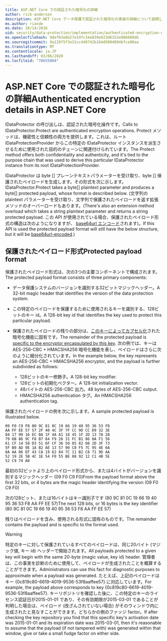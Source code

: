 ```yaml
---
title: ASP.NET Core での認証された暗号化の詳細
author: rick-anderson
description: ASP.NET Core データ保護で認証された暗号化の実装の詳細について説明します。
ms.author: riande
ms.date: 10/14/2016
uid: security/data-protection/implementation/authenticated-encryption-details
ms.openlocfilehash: 9def03e6b27e19fc34a839e923d6152e086889db
ms.sourcegitcommit: 9a129f5f3e31cc449742b164d5004894bfca90aa
ms.translationtype: MT
ms.contentlocale: ja-JP
ms.lasthandoff: 03/06/2020
ms.locfileid: "78655004"
---
```

# <a name="authenticated-encryption-details-in-aspnet-core"></a><span data-ttu-id="5ff6a-103">ASP.NET Core での認証された暗号化の詳細</span><span class="sxs-lookup"><span data-stu-id="5ff6a-103">Authenticated encryption details in ASP.NET Core</span></span>

<a name="data-protection-implementation-authenticated-encryption-details"></a>

<span data-ttu-id="5ff6a-104">IDataProtector の呼び出しは、認証された暗号化操作です。</span><span class="sxs-lookup"><span data-stu-id="5ff6a-104">Calls to IDataProtector.Protect are authenticated encryption operations.</span></span> <span data-ttu-id="5ff6a-105">Protect メソッドは、機密性と信頼性の両方を提供します。これは、ルート IDataProtectionProvider からこの特定の IDataProtector インスタンスを派生させるために使用された目的のチェーンに関連付けられています。</span><span class="sxs-lookup"><span data-stu-id="5ff6a-105">The Protect method offers both confidentiality and authenticity, and it's tied to the purpose chain that was used to derive this particular IDataProtector instance from its root IDataProtectionProvider.</span></span>

<span data-ttu-id="5ff6a-106">IDataProtector は byte [] プレーンテキストパラメーターを受け取り、byte [] 保護されたペイロードを生成します。その形式を次に示します。</span><span class="sxs-lookup"><span data-stu-id="5ff6a-106">IDataProtector.Protect takes a byte[] plaintext parameter and produces a byte[] protected payload, whose format is described below.</span></span> <span data-ttu-id="5ff6a-107">(文字列の plaintext パラメーターを受け取り、文字列で保護されたペイロードを返す拡張メソッドのオーバーロードもあります。</span><span class="sxs-lookup"><span data-stu-id="5ff6a-107">(There's also an extension method overload which takes a string plaintext parameter and returns a string protected payload.</span></span> <span data-ttu-id="5ff6a-108">この API が使用されている場合、保護されたペイロード形式の構造は次のようになりますが、 [base64url エンコード](https://tools.ietf.org/html/rfc4648#section-5)されます)。</span><span class="sxs-lookup"><span data-stu-id="5ff6a-108">If this API is used the protected payload format will still have the below structure, but it will be [base64url-encoded](https://tools.ietf.org/html/rfc4648#section-5).)</span></span>

## <a name="protected-payload-format"></a><span data-ttu-id="5ff6a-109">保護されたペイロード形式</span><span class="sxs-lookup"><span data-stu-id="5ff6a-109">Protected payload format</span></span>

<span data-ttu-id="5ff6a-110">保護されたペイロード形式は、次の3つの主要コンポーネントで構成されます。</span><span class="sxs-lookup"><span data-stu-id="5ff6a-110">The protected payload format consists of three primary components:</span></span>

* <span data-ttu-id="5ff6a-111">データ保護システムのバージョンを識別する32ビットマジックヘッダー。</span><span class="sxs-lookup"><span data-stu-id="5ff6a-111">A 32-bit magic header that identifies the version of the data protection system.</span></span>

* <span data-ttu-id="5ff6a-112">この特定のペイロードを保護するために使用されるキーを識別する、128ビットのキー id。</span><span class="sxs-lookup"><span data-stu-id="5ff6a-112">A 128-bit key id that identifies the key used to protect this particular payload.</span></span>

* <span data-ttu-id="5ff6a-113">保護されたペイロードの残りの部分は、[このキーによってカプセル化](xref:security/data-protection/implementation/subkeyderivation#data-protection-implementation-subkey-derivation)された暗号化機能に固有です。</span><span class="sxs-lookup"><span data-stu-id="5ff6a-113">The remainder of the protected payload is [specific to the encryptor encapsulated by this key](xref:security/data-protection/implementation/subkeyderivation#data-protection-implementation-subkey-derivation).</span></span> <span data-ttu-id="5ff6a-114">次の例では、キーは AES-256-CBC + HMACSHA256 暗号化機能を表し、ペイロードはさらに次のように細分化されています。</span><span class="sxs-lookup"><span data-stu-id="5ff6a-114">In the example below, the key represents an AES-256-CBC + HMACSHA256 encryptor, and the payload is further subdivided as follows:</span></span>
  * <span data-ttu-id="5ff6a-115">128ビットのキー修飾子。</span><span class="sxs-lookup"><span data-stu-id="5ff6a-115">A 128-bit key modifier.</span></span>
  * <span data-ttu-id="5ff6a-116">128ビットの初期化ベクター。</span><span class="sxs-lookup"><span data-stu-id="5ff6a-116">A 128-bit initialization vector.</span></span>
  * <span data-ttu-id="5ff6a-117">48バイトの AES-256-CBC 出力。</span><span class="sxs-lookup"><span data-stu-id="5ff6a-117">48 bytes of AES-256-CBC output.</span></span>
  * <span data-ttu-id="5ff6a-118">HMACSHA256 authentication タグ。</span><span class="sxs-lookup"><span data-stu-id="5ff6a-118">An HMACSHA256 authentication tag.</span></span>

<span data-ttu-id="5ff6a-119">保護されたペイロードの例を次に示します。</span><span class="sxs-lookup"><span data-stu-id="5ff6a-119">A sample protected payload is illustrated below.</span></span>

```
09 F0 C9 F0 80 9C 81 0C 19 66 19 40 95 36 53 F8
AA FF EE 57 57 2F 40 4C 3F 7F CC 9D CC D9 32 3E
84 17 99 16 EC BA 1F 4A A1 18 45 1F 2D 13 7A 28
79 6B 86 9C F8 B7 84 F9 26 31 FC B1 86 0A F1 56
61 CF 14 58 D3 51 6F CF 36 50 85 82 08 2D 3F 73
5F B0 AD 9E 1A B2 AE 13 57 90 C8 F5 7C 95 4E 6A
8A AA 06 EF 43 CA 19 62 84 7C 11 B2 C8 71 9D AA
52 19 2E 5B 4C 1E 54 F0 55 BE 88 92 12 C1 4B 5E
52 C9 74 A0
```

<span data-ttu-id="5ff6a-120">最初の32ビットより上のペイロード形式から、または4バイトがバージョンを識別するマジックヘッダー (09 F0 C9 F0)</span><span class="sxs-lookup"><span data-stu-id="5ff6a-120">From the payload format above the first 32 bits, or 4 bytes are the magic header identifying the version (09 F0 C9 F0)</span></span>

<span data-ttu-id="5ff6a-121">次の128ビット、または16バイトはキー識別子です (80 9C 81 0C 19 66 19 40 95 36 53 F8 AA FF EE 57)</span><span class="sxs-lookup"><span data-stu-id="5ff6a-121">The next 128 bits, or 16 bytes is the key identifier (80 9C 81 0C 19 66 19 40 95 36 53 F8 AA FF EE 57)</span></span>

<span data-ttu-id="5ff6a-122">残りはペイロードを含み、使用される形式に固有のものです。</span><span class="sxs-lookup"><span data-stu-id="5ff6a-122">The remainder contains the payload and is specific to the format used.</span></span>

> [!WARNING]
> <span data-ttu-id="5ff6a-123">特定のキーに対して保護されているすべてのペイロードは、同じ20バイト (マジック値, キー id) ヘッダーで開始されます。</span><span class="sxs-lookup"><span data-stu-id="5ff6a-123">All payloads protected to a given key will begin with the same 20-byte (magic value, key id) header.</span></span> <span data-ttu-id="5ff6a-124">管理者は、この事実を診断のために使用して、ペイロードが生成されたことを概算することができます。</span><span class="sxs-lookup"><span data-stu-id="5ff6a-124">Administrators can use this fact for diagnostic purposes to approximate when a payload was generated.</span></span> <span data-ttu-id="5ff6a-125">たとえば、上記のペイロードはキー {0c819c80-6619-4019-9536-53f8aaffee57} に対応しています。</span><span class="sxs-lookup"><span data-stu-id="5ff6a-125">For example, the payload above corresponds to key {0c819c80-6619-4019-9536-53f8aaffee57}.</span></span> <span data-ttu-id="5ff6a-126">キーリポジトリを確認した後に、この特定のキーのライセンス認証日が2015-01-01 であり、その有効期限が2015-03-01 であることが判明した場合は、ペイロード (改ざんされていない場合) がそのウィンドウ内に生成されたと見なすことができます。どちらかの側のファッジ factor。</span><span class="sxs-lookup"><span data-stu-id="5ff6a-126">If after checking the key repository you find that this specific key's activation date was 2015-01-01 and its expiration date was 2015-03-01, then it's reasonable to assume that the payload (if not tampered with) was generated within that window, give or take a small fudge factor on either side.</span></span>
